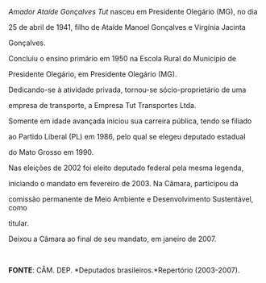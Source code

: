 

*Amador Ataíde Gonçalves Tut* nasceu em Presidente Olegário (MG), no dia

25 de abril de 1941, filho de Ataíde Manoel Gonçalves e Virgínia Jacinta

Gonçalves.



Concluiu o ensino primário em 1950 na Escola Rural do Município de

Presidente Olegário, em Presidente Olegário (MG).



Dedicando-se à atividade privada, tornou-se sócio-proprietário de uma

empresa de transporte, a Empresa Tut Transportes Ltda.



Somente em idade avançada iniciou sua carreira pública, tendo se filiado

ao Partido Liberal (PL) em 1986, pelo qual se elegeu deputado estadual

do Mato Grosso em 1990.



Nas eleições de 2002 foi eleito deputado federal pela mesma legenda,

iniciando o mandato em fevereiro de 2003. Na Câmara, participou da

comissão permanente de Meio Ambiente e Desenvolvimento Sustentável, como

titular.



Deixou a Câmara ao final de seu mandato, em janeiro de 2007.



 



**FONTE**: CÂM. DEP. *Deputados brasileiros.*Repertório (2003-2007).

